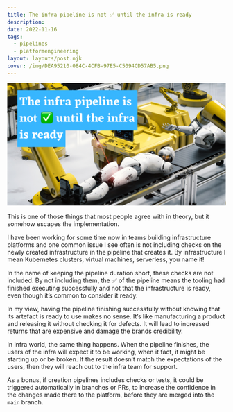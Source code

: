 ```yaml
---
title: The infra pipeline is not ✅ until the infra is ready
description: 
date: 2022-11-16
tags:
  - pipelines
  - platformengineering
layout: layouts/post.njk
cover: /img/DEA95210-084C-4CFB-97E5-C5094CD57AB5.png
---
```

![](/img/DEA95210-084C-4CFB-97E5-C5094CD57AB5.png)

This is one of those things that most people agree with in theory, but it somehow escapes the implementation.

I have been working for some time now in teams building infrastructure platforms and one common issue I see often is not including checks on the newly created infrastructure in the pipeline that creates it. By infrastructure I mean Kubernetes clusters, virtual machines, serverless, you name it! 

In the name of keeping the pipeline duration short, these checks are not included. By not including them, the ✅ of the pipeline means the tooling had finished executing successfully and not that the infrastructure is ready, even though it’s common to consider it ready. 

In my view, having the pipeline finishing successfully without knowing that its artefact is ready to use makes no sense. It’s like manufacturing a product and releasing it without checking it for defects. It will lead to increased returns that are expensive and damage the brands credibility.

In infra world, the same thing happens. When the pipeline finishes, the users of the infra will expect it to be working, when it fact, it might be starting up or be broken. If the result doesn’t match the expectations of the users, then they will reach out to the infra team for support. 

As a bonus, if creation pipelines includes checks or tests, it could be triggered automatically in branches or PRs, to increase the confidence in the changes made there to the platform, before they are merged into the `main` branch.